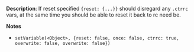 __Description__: If reset specified `{reset: {...}}` should disregard any `.ctrrc` vars, at the same time you should be able to reset it back to rc need be.


__Notes__

+ `setVariable(<Object>, {reset: false, once: false, ctrrc: true, overwrite: false, overwrite: false})`